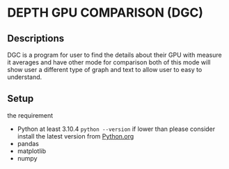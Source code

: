# DEPTH GPU COMPARISON (DGC)
## Descriptions
DGC is a program for user to find the details about their GPU with measure it averages and have other mode for comparison both of this mode will show user a different type of graph and text to allow user to easy to understand.

## Setup
the requirement
* Python at least 3.10.4  `python --version` if lower than please consider install the latest version from [Python.org](https://www.python.org/)
* pandas
* matplotlib
* numpy